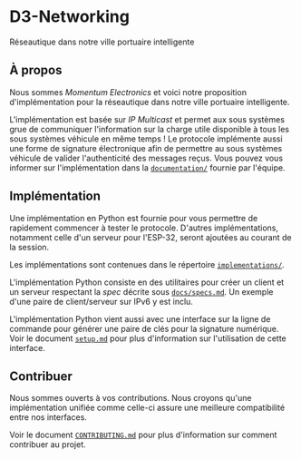 # D3-Networking

Réseautique dans notre ville portuaire intelligente

## À propos

Nous sommes *Momentum Electronics* et voici notre proposition d'implémentation pour la réseautique dans notre
ville portuaire intelligente.

L'implémentation est basée sur *IP Multicast* et permet aux sous systèmes grue de communiquer l'information sur la
charge utile disponible à tous les sous systèmes véhicule en même temps ! Le protocole implémente aussi une forme
de signature électronique afin de permettre au sous systèmes véhicule de valider l'authenticité des messages reçus.
Vous pouvez vous informer sur l'implémentation dans la [`documentation/`](./docs) fournie par l'équipe.

## Implémentation

Une implémentation en Python est fournie pour vous permettre de rapidement commencer à tester le protocole. D'autres
implémentations, notamment celle d'un serveur pour l'ESP-32, seront ajoutées au courant de la session.

Les implémentations sont contenues dans le répertoire [`implementations/`](./implementations).

L'implémentation Python consiste en des utilitaires pour créer un client et un serveur respectant la *spec* décrite
sous [`docs/specs.md`](./docs/spec.md). Un exemple d'une paire de client/serveur sur IPv6 y est inclu.

L'implémentation Python vient aussi avec une interface sur la ligne de commande pour générer une paire de clés pour
la signature numérique. Voir le document [`setup.md`](./docs/setup.md) pour plus d'information sur l'utilisation de
cette interface.

## Contribuer

Nous sommes ouverts à vos contributions. Nous croyons qu'une implémentation unifiée comme celle-ci assure une meilleure
compatibilité entre nos interfaces.

Voir le document [`CONTRIBUTING.md`](./CONTRIBUTING.md) pour plus d'information sur comment contribuer au projet.